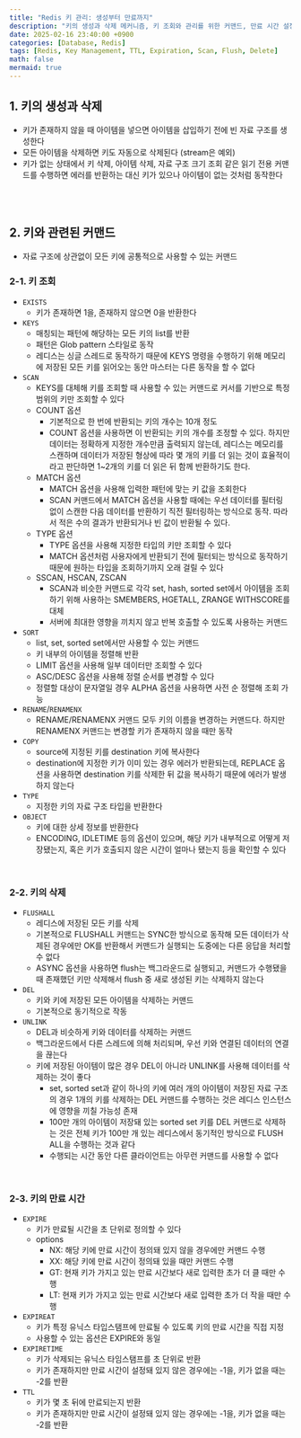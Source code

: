 ```yaml
---
title: "Redis 키 관리: 생성부터 만료까지"
description: "키의 생성과 삭제 메커니즘, 키 조회와 관리를 위한 커맨드, 만료 시간 설정 옵션"
date: 2025-02-16 23:40:00 +0900
categories: [Database, Redis]
tags: [Redis, Key Management, TTL, Expiration, Scan, Flush, Delete]
math: false
mermaid: true
---
```


## 1. 키의 생성과 삭제
- 키가 존재하지 않을 때 아이템을 넣으면 아이템을 삽입하기 전에 빈 자료 구조를 생성한다
- 모든 아이템을 삭제하면 키도 자동으로 삭제된다 (stream은 예외)
- 키가 없는 상태에서 키 삭제, 아이템 삭제, 자료 구조 크기 조회 같은 읽기 전용 커맨드를 수행하면 에러를 반환하는 대신 키가 있으나 아이템이 없는 것처럼 동작한다

<br>
<br>

## 2. 키와 관련된 커맨드
- 자료 구조에 상관없이 모든 키에 공통적으로 사용할 수 있는 커맨드

### 2-1. 키 조회
- `EXISTS`
  - 키가 존재하면 1을, 존재하지 않으면 0을 반환한다
- `KEYS`
  - 매칭되는 패턴에 해당하는 모든 키의 list를 반환
  - 패턴은 Glob pattern 스타일로 동작
  - 레디스는 싱글 스레드로 동작하기 때문에 KEYS 명령을 수행하기 위해 메모리에 저장된 모든 키를 읽어오는 동안 마스터는 다른 동작을 할 수 없다
- `SCAN`
  - KEYS를 대체해 키를 조회할 때 사용할 수 있는 커맨드로 커서를 기반으로 특정 범위의 키만 조회할 수 있다
  - COUNT 옵션
    - 기본적으로 한 번에 반환되는 키의 개수는 10개 정도
    - COUNT 옵션을 사용하면 이 반환되는 키의 개수를 조정할 수 있다. 하지만 데이터는 정확하게 지정한 개수만큼 출력되지 않는데, 레디스는 메모리를 스캔하며 데이터가 저장된 형상에 따라 몇 개의 키를 더 읽는 것이 효율적이라고 판단하면 1~2개의 키를 더 읽은 뒤 함께 반환하기도 한다.
  - MATCH 옵션
    - MATCH 옵션을 사용해 입력한 패턴에 맞는 키 값을 조회한다
    - SCAN 커맨드에서 MATCH 옵션을 사용할 때에는 우선 데이터를 필터링 없이 스캔한 다음 데이터를 반환하기 직전 필터링하는 방식으로 동작. 따라서 적은 수의 결과가 반환되거나 빈 값이 반환될 수 있다.
  - TYPE 옵션
    - TYPE 옵션을 사용해 지정한 타입의 키만 조회할 수 있다
    - MATCH 옵션처럼 사용자에게 반환되기 전에 필터되는 방식으로 동작하기 때문에 원하는 타입을 조회하기까지 오래 걸릴 수 있다
  - SSCAN, HSCAN, ZSCAN
    - SCAN과 비슷한 커맨드로 각각 set, hash, sorted set에서 아이템을 조회하기 위해 사용하는 SMEMBERS, HGETALL, ZRANGE WITHSCORE를 대체
    - 서버에 최대한 영향을 끼치지 않고 반복 호출할 수 있도록 사용하는 커맨드
- `SORT`
  - list, set, sorted set에서만 사용할 수 있는 커맨드
  - 키 내부의 아이템을 정렬해 반환
  - LIMIT 옵션을 사용해 일부 데이터만 조회할 수 있다
  - ASC/DESC 옵션을 사용해 정렬 순서를 변경할 수 있다
  - 정렬할 대상이 문자열일 경우 ALPHA 옵션을 사용하면 사전 순 정렬해 조회 가능
- `RENAME`/`RENAMENX`
  - RENAME/RENAMENX 커맨드 모두 키의 이름을 변경하는 커맨드다. 하지만 RENAMENX 커맨드는 변경할 키가 존재하지 않을 때만 동작
- `COPY`
  - source에 지정된 키를 destination 키에 복사한다
  - destination에 지정한 키가 이미 있는 경우 에러가 반환되는데, REPLACE 옵션을 사용하면 destination 키를 삭제한 뒤 값을 복사하기 때문에 에러가 발생하지 않는다
- `TYPE`
  - 지정한 키의 자료 구조 타입을 반환한다
- `OBJECT`
  - 키에 대한 상세 정보를 반환한다
  - ENCODING, IDLETIME 등의 옵션이 있으며, 해당 키가 내부적으로 어떻게 저장됐는지, 혹은 키가 호출되지 않은 시간이 얼마나 됐는지 등을 확인할 수 있다

<br>

### 2-2. 키의 삭제
- `FLUSHALL`
  - 레디스에 저장된 모든 키를 삭제
  - 기본적으로 FLUSHALL 커맨드는 SYNC한 방식으로 동작해 모든 데이터가 삭제된 경우에만 OK를 반환해서 커맨드가 실행되는 도중에는 다른 응답을 처리할 수 없다
  - ASYNC 옵션을 사용하면 flush는 백그라운드로 실행되고, 커맨드가 수행됐을 때 존재했던 키만 삭제해서 flush 중 새로 생성된 키는 삭제하지 않는다
- `DEL`
  - 키와 키에 저장된 모든 아이템을 삭제하는 커맨드
  - 기본적으로 동기적으로 작동
- `UNLINK`
  - DEL과 비슷하게 키와 데이터를 삭제하는 커맨드
  - 백그라운드에서 다른 스레드에 의해 처리되며, 우선 키와 연결된 데이터의 연결을 끊는다
  - 키에 저장된 아이템이 많은 경우 DEL이 아니라 UNLINK를 사용해 데이터를 삭제하는 것이 좋다
    - set, sorted set과 같이 하나의 키에 여러 개의 아이템이 저장된 자료 구조의 경우 1개의 키를 삭제하는 DEL 커맨드를 수행하는 것은 레디스 인스턴스에 영향을 끼칠 가능성 존재
    - 100만 개의 아이템이 저장돼 있는 sorted set 키를 DEL 커맨드로 삭제하는 것은 전체 키가 100만 개 있는 레디스에서 동기적인 방식으로 FLUSH ALL을 수행하는 것과 같다
    - 수행되는 시간 동안 다른 클라이언트는 아무런 커맨드를 사용할 수 없다

<br>

### 2-3. 키의 만료 시간
- `EXPIRE`
  - 키가 만료될 시간을 초 단위로 정의할 수 있다
  - options
    - NX: 해당 키에 만료 시간이 정의돼 있지 않을 경우에만 커맨드 수행
    - XX: 해당 키에 만료 시간이 정의돼 있을 때만 커맨드 수행
    - GT: 현재 키가 가지고 있는 만료 시간보다 새로 입력한 초가 더 클 때만 수행
    - LT: 현재 키가 가지고 있는 만료 시간보다 새로 입력한 초가 더 작을 때만 수행
- `EXPIREAT`
  - 키가 특정 유닉스 타입스탬프에 만료될 수 있도록 키의 만료 시간을 직접 지정
  - 사용할 수 있는 옵션은 EXPIRE와 동일
- `EXPIRETIME`
  - 키가 삭제되는 유닉스 타임스탬프를 초 단위로 반환
  - 키가 존재하지만 만료 시간이 설정돼 있지 않은 경우에는 -1을, 키가 없을 때는 -2를 반환
- `TTL`
  - 키가 몇 초 뒤에 만료되는지 반환
  - 키가 존재하지만 만료 시간이 설정돼 있지 않는 경우에는 -1을, 키가 없을 때는 -2를 반환